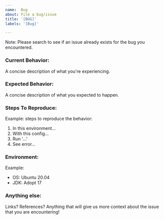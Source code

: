 ```yaml
---
name:  Bug
about: File a bug/issue
title: '[BUG]'
labels: '[Bug]'

---
```


Note: Please search to see if an issue already exists for the bug you encountered.

### Current Behavior:
A concise description of what you're experiencing. 

### Expected Behavior:
A concise description of what you expected to happen.

### Steps To Reproduce:

Example: steps to reproduce the behavior:
1. In this environment...
2. With this config...
3. Run '...'
4. See error...


### Environment:

Example:
- OS: Ubuntu 20.04
- JDK: Adopt 17


### Anything else:

Links? References? Anything that will give us more context about the issue that you are encountering!

